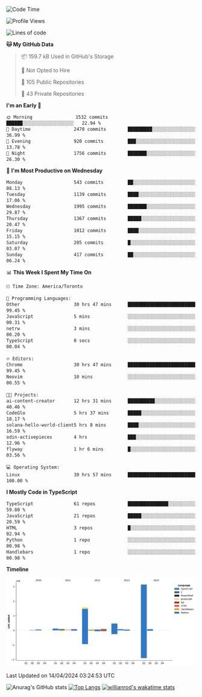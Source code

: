<!--START_SECTION:waka-->
![Code Time](http://img.shields.io/badge/Code%20Time-1%2C423%20hrs%2017%20mins-blue)

![Profile Views](http://img.shields.io/badge/Profile%20Views-0-blue)

![Lines of code](https://img.shields.io/badge/From%20Hello%20World%20I%27ve%20Written-6.0%20million%20lines%20of%20code-blue)

**🐱 My GitHub Data** 

> 📦 159.7 kB Used in GitHub's Storage 
 > 
> 🚫 Not Opted to Hire
 > 
> 📜 105 Public Repositories 
 > 
> 🔑 43 Private Repositories 
 > 
**I'm an Early 🐤** 

```text
🌞 Morning                1532 commits        ██████░░░░░░░░░░░░░░░░░░░   22.94 % 
🌆 Daytime                2470 commits        █████████░░░░░░░░░░░░░░░░   36.99 % 
🌃 Evening                920 commits         ███░░░░░░░░░░░░░░░░░░░░░░   13.78 % 
🌙 Night                  1756 commits        ███████░░░░░░░░░░░░░░░░░░   26.30 % 
```
📅 **I'm Most Productive on Wednesday** 

```text
Monday                   543 commits         ██░░░░░░░░░░░░░░░░░░░░░░░   08.13 % 
Tuesday                  1139 commits        ████░░░░░░░░░░░░░░░░░░░░░   17.06 % 
Wednesday                1995 commits        ███████░░░░░░░░░░░░░░░░░░   29.87 % 
Thursday                 1367 commits        █████░░░░░░░░░░░░░░░░░░░░   20.47 % 
Friday                   1012 commits        ████░░░░░░░░░░░░░░░░░░░░░   15.15 % 
Saturday                 205 commits         █░░░░░░░░░░░░░░░░░░░░░░░░   03.07 % 
Sunday                   417 commits         ██░░░░░░░░░░░░░░░░░░░░░░░   06.24 % 
```


📊 **This Week I Spent My Time On** 

```text
🕑︎ Time Zone: America/Toronto

💬 Programming Languages: 
Other                    30 hrs 47 mins      █████████████████████████   99.45 % 
JavaScript               5 mins              ░░░░░░░░░░░░░░░░░░░░░░░░░   00.31 % 
netrw                    3 mins              ░░░░░░░░░░░░░░░░░░░░░░░░░   00.20 % 
TypeScript               0 secs              ░░░░░░░░░░░░░░░░░░░░░░░░░   00.04 % 

🔥 Editors: 
Chrome                   30 hrs 47 mins      █████████████████████████   99.45 % 
Neovim                   10 mins             ░░░░░░░░░░░░░░░░░░░░░░░░░   00.55 % 

🐱‍💻 Projects: 
ai-content-creator       12 hrs 31 mins      ██████████░░░░░░░░░░░░░░░   40.46 % 
CodeGlo                  5 hrs 37 mins       █████░░░░░░░░░░░░░░░░░░░░   18.17 % 
solana-hello-world-client5 hrs 8 mins        ████░░░░░░░░░░░░░░░░░░░░░   16.59 % 
odin-activepieces        4 hrs               ███░░░░░░░░░░░░░░░░░░░░░░   12.96 % 
flyway                   1 hr 6 mins         █░░░░░░░░░░░░░░░░░░░░░░░░   03.56 % 

💻 Operating System: 
Linux                    30 hrs 57 mins      █████████████████████████   100.00 % 
```

**I Mostly Code in TypeScript** 

```text
TypeScript               61 repos            ███████████████░░░░░░░░░░   59.80 % 
JavaScript               21 repos            █████░░░░░░░░░░░░░░░░░░░░   20.59 % 
HTML                     3 repos             █░░░░░░░░░░░░░░░░░░░░░░░░   02.94 % 
Python                   1 repo              ░░░░░░░░░░░░░░░░░░░░░░░░░   00.98 % 
Handlebars               1 repo              ░░░░░░░░░░░░░░░░░░░░░░░░░   00.98 % 
```



**Timeline**

![Lines of Code chart](https://raw.githubusercontent.com/wise-introvert/wise-introvert/master/assets/bar_graph.png)


 Last Updated on 14/04/2024 03:24:53 UTC
<!--END_SECTION:waka-->

![Anurag's GitHub stats](https://github-readme-stats.vercel.app/api?username=wise-introvert&count_private=true&show_icons=true)
[![Top Langs](https://github-readme-stats.vercel.app/api/top-langs/?username=wise-introvert&langs_count=10)](https://github.com/anuraghazra/github-readme-stats)
[![willianrod's wakatime stats](https://github-readme-stats.vercel.app/api/wakatime?username=wiseintrovert)](https://github.com/anuraghazra/github-readme-stats)
